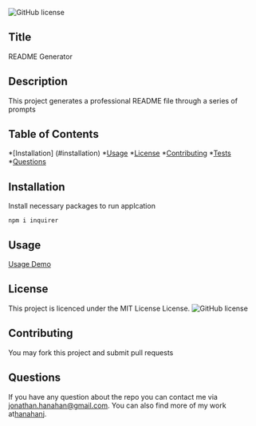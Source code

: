 
  ![GitHub license](https://img.shields.io/badge/license-MIT%20License-blue.svg)
  ## Title
  README Generator
  
  ## Description
  This project generates a professional README file through a series of prompts

 
  ## Table of Contents
  *[Installation] (#installation)
  *[Usage](#usage)
  *[License](#license)
  *[Contributing](#contributing)
  *[Tests](#test)
  *[Questions](#questions)

  ## Installation
  Install necessary packages to run applcation
  
  ````
  npm i inquirer
  ````

 ## Usage
 [Usage Demo](https://drive.google.com/file/d/1jCRpxzi5Wmvjg6pzB1U90djMALgFXTvo/view)

  ## License
  This project is licenced under the MIT License License.
  ![GitHub license](https://img.shields.io/badge/license-MIT%20License-blue.svg)

  ## Contributing
  You may fork this project and submit pull requests

  ## Questions
  If you have any question about the repo you can contact me via jonathan.hanahan@gmail.com.
  You can also find more of my work at[hanahanj](https://github.com/hanahanj).



